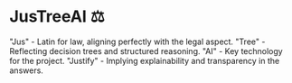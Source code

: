 # JusTreeAI ⚖️

"Jus" - Latin for law, aligning perfectly with the legal aspect.
"Tree" - Reflecting decision trees and structured reasoning.
"AI" - Key technology for the project.
"Justify" - Implying explainability and transparency in the answers.
